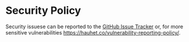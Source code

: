 # Security Policy

Security issuese can be reported to the [GitHub Issue Tracker](https://github.com/HauHetCo/USGS-Earthquake-Data/issues)
or, for more sensitive vulnerabilities https://hauhet.co/vulnerability-reporting-policy/.
